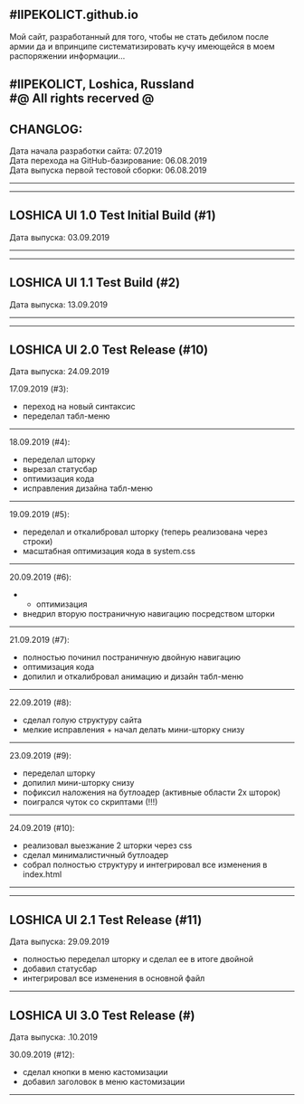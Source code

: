 #IIPEKOLICT.github.io
-------------------------------------------------------------------------------------------------------

Мой сайт, разработанный для того, чтобы не стать дебилом после армии да и впринципе систематизировать кучу имеющейся в моем распоряжении информации...

#IIPEKOLICT, Loshica, Russland</br>
#@ All rights recerved @
-------------------------------------------------------------------------------------------------------
CHANGLOG:</br>
-------------------------------------------------------------------------------------------------------

Дата начала разработки сайта: 07.2019</br>
Дата перехода на GitHub-базирование: 06.08.2019</br>
Дата выпуска первой тестовой сборки: 06.08.2019</br>

-------------------------------------------------------------------------------------------------------
-------------------------------------------------------------------------------------------------------
LOSHICA UI 1.0 Test Initial Build (#1)
-------------------------------------------------------------------------------------------------------
Дата выпуска: 03.09.2019

-------------------------------------------------------------------------------------------------------
-------------------------------------------------------------------------------------------------------
LOSHICA UI 1.1 Test Build (#2)
-------------------------------------------------------------------------------------------------------
Дата выпуска: 13.09.2019

-------------------------------------------------------------------------------------------------------
-------------------------------------------------------------------------------------------------------
LOSHICA UI 2.0 Test Release (#10)
-------------------------------------------------------------------------------------------------------
Дата выпуска: 24.09.2019

  17.09.2019 (#3):
  - переход на новый синтаксис
  - переделал табл-меню

-------------------------------------------------------------------------------------------------------
  18.09.2019 (#4):
  - переделал шторку
  - вырезал статусбар
  - оптимизация кода
  - исправления дизайна табл-меню
-------------------------------------------------------------------------------------------------------
  19.09.2019 (#5):
  - переделал и откалибровал шторку (теперь реализована через строки)
  - масштабная оптимизация кода в system.css
-------------------------------------------------------------------------------------------------------
  20.09.2019 (#6):
  - + оптимизация
  - внедрил вторую постраничную навигацию посредством шторки
-------------------------------------------------------------------------------------------------------
  21.09.2019 (#7):
  - полностью починил постраничную двойную навигацию
  - оптимизация кода
  - допилил и откалибровал анимацию и дизайн табл-меню
-------------------------------------------------------------------------------------------------------
  22.09.2019 (#8):
  - сделал голую структуру сайта
  - мелкие исправления + начал делать мини-шторку снизу
-------------------------------------------------------------------------------------------------------
  23.09.2019 (#9):
  - переделал шторку
  - допилил мини-шторку снизу
  - пофиксил наложения на бутлоадер (активные области 2х шторок)
  - поигрался чуток со скриптами (!!!)
-------------------------------------------------------------------------------------------------------
  24.09.2019 (#10):
  - реализовал выезжание 2 шторки через css
  - сделал минималистичный бутлоадер
  - собрал полностью структуру и интегрировал все изменения в index.html
-------------------------------------------------------------------------------------------------------
-------------------------------------------------------------------------------------------------------
LOSHICA UI 2.1 Test Release (#11)
-------------------------------------------------------------------------------------------------------
Дата выпуска: 29.09.2019

  - полностью переделал шторку и сделал ее в итоге двойной
  - добавил статусбар
  - интегрировал все изменения в основной файл

-------------------------------------------------------------------------------------------------------
LOSHICA UI 3.0 Test Release (#)
-------------------------------------------------------------------------------------------------------
Дата выпуска: .10.2019

  30.09.2019 (#12):
  - сделал кнопки в меню кастомизации
  - добавил заголовок в меню кастомизации

-------------------------------------------------------------------------------------------------------
